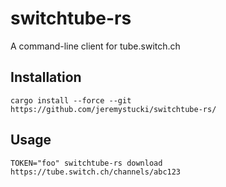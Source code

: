 # switchtube-rs

A command-line client for tube.switch.ch

## Installation

```
cargo install --force --git https://github.com/jeremystucki/switchtube-rs/
```

## Usage

```
TOKEN="foo" switchtube-rs download https://tube.switch.ch/channels/abc123
```
